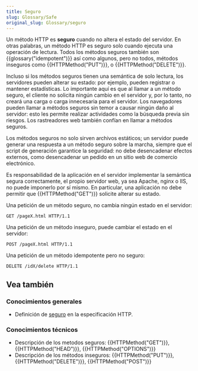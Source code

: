 ```yaml
---
title: Seguro
slug: Glossary/Safe
original_slug: Glossary/seguro
---
```


Un método HTTP es **seguro** cuando no altera el estado del servidor. En otras palabras, un método HTTP es seguro solo cuando ejecuta una operación de lectura. Todos los métodos seguros también son {{glossary("idempotent")}} así como algunos, pero no todos, métodos inseguros como {{HTTPMethod("PUT")}}, o {{HTTPMethod("DELETE")}}.

Incluso si los métodos seguros tienen una semántica de solo lectura, los servidores pueden alterar su estado: por ejemplo, pueden registrar o mantener estadísticas. Lo importante aquí es que al llamar a un método seguro, el cliente no solicita ningún cambio en el servidor y, por lo tanto, no creará una carga o carga innecesaria para el servidor. Los navegadores pueden llamar a métodos seguros sin temor a causar ningún daño al servidor: esto les permite realizar actividades como la búsqueda previa sin riesgos. Los rastreadores web también confían en llamar a métodos seguros.

Los métodos seguros no solo sirven archivos estáticos; un servidor puede generar una respuesta a un método seguro sobre la marcha, siempre que el script de generación garantice la seguridad: no debe desencadenar efectos externos, como desencadenar un pedido en un sitio web de comercio electrónico.

Es responsabilidad de la aplicación en el servidor implementar la semántica segura correctamente, el propio servidor web, ya sea Apache, nginx o IIS, no puede imponerlo por sí mismo. En particular, una aplicación no debe permitir que {{HTTPMethod("GET")}} solicite alterar su estado.

Una petición de un método seguro, no cambia ningún estado en el servidor:

```
GET /pageX.html HTTP/1.1
```

Una petición de un método inseguro, puede cambiar el estado en el servidor:

```
POST /pageX.html HTTP/1.1
```

Una petición de un método idempotente pero no seguro:

```
DELETE /idX/delete HTTP/1.1
```

## Vea también

### Conocimientos generales

- Definición de [seguro](https://tools.ietf.org/html/rfc7231#section-4.2.1) en la especificación HTTP.

### Conocimientos técnicos

- Descripción de los metodos seguros: {{HTTPMethod("GET")}}, {{HTTPMethod("HEAD")}}, {{HTTPMethod("OPTIONS")}}
- Descripción de los métodos inseguros: {{HTTPMethod("PUT")}}, {{HTTPMethod("DELETE")}}, {{HTTPMethod("POST")}}
